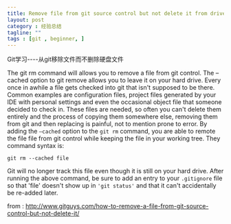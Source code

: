 ```yaml
---
title: Remove file from git source control but not delete it from drive
layout: post
category : 经验总结
tagline: ""
tags : [git , beginner, ]
---
```


Git学习----从git移除文件而不删除硬盘文件

The git rm command will allows you to remove a file from git control. The –cached option to git remove allows you to leave it on your hard drive.
Every once in awhile a file gets checked into git that isn't supposed to be there. Common examples are configuration files, project files generated by your IDE with personal settings and even the occasional object file that someone decided to check in. These files are needed, so often you can't delete them entirely and the process of copying them somewhere else, removing them from git and then replacing is painful, not to mention prone to error.
By adding the `–cached` option to the `git rm` command, you are able to remote the file file from git control while keeping the file in your working tree. They command syntax is:

    git rm --cached file
     
Git will no longer track this file even though it is still on your hard drive.
After running the above command, be sure to add an entry to your `.gitignore` file so that 'file' doesn't show up in `'git status'` and that it can't accidentally be re-added later.

from : http://www.gitguys.com/how-to-remove-a-file-from-git-source-control-but-not-delete-it/
